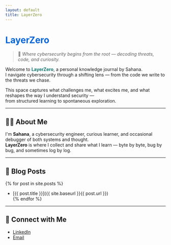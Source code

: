```yaml
---
layout: default
title: LayerZero
---
```


<h1 style="color:#0366d6;">LayerZero</h1>

> 🧠 *Where cybersecurity begins from the root — decoding threats, code, and curiosity.*

Welcome to <span style="color:#0f766e; font-weight:bold;">LayerZero</span>, a personal knowledge journal by Sahana.  
I navigate cybersecurity through a shifting lens — from the code we write to the threats we chase.

This space captures what challenges me, what excites me, and what reshapes the way I understand security —  
from structured learning to spontaneous exploration.

---

## 👩‍💻 About Me

I'm **Sahana**, a cybersecurity engineer, curious learner, and occasional debugger of both systems and thought.  
**LayerZero** is where I collect and share what I learn — byte by byte, bug by bug, and sometimes log by log.

---

## 📝 Blog Posts

{% for post in site.posts %}
- [{{ post.title }}]({{ site.baseurl }}{{ post.url }})  
{% endfor %}

---

## 🤝 Connect with Me

- [LinkedIn](https://www.linkedin.com/in/sahananmurthy/)
- [Email](mailto:sahanamurthy2010@gmail.com)

  

